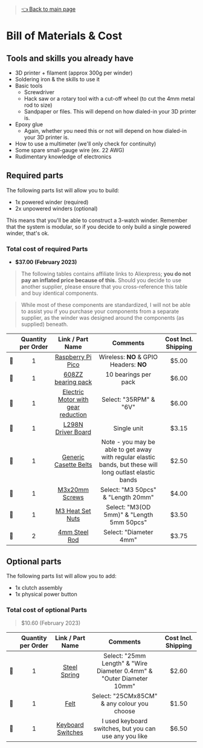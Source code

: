 > [👈 Back to main page](../README.md)

# Bill of Materials & Cost

## Tools and skills you already have

- 3D printer + filament (approx 300g per winder)
- Soldering iron & the skills to use it
- Basic tools
    - Screwdriver
    - Hack saw or a rotary tool with a cut-off wheel (to cut the 4mm metal rod to size)
    - Sandpaper or files. This will depend on how dialed-in your 3D printer is.
- Epoxy glue
    - Again, whether you need this or not will depend on how dialed-in your 3D printer is.
- How to use a multimeter (we'll only check for continuity)
- Some spare small-gauge wire (ex. 22 AWG)
- Rudimentary knowledge of electronics

## Required parts
The following parts list will allow you to build:
- 1x powered winder (required)
- 2x unpowered winders (optional)

This means that you'll be able to construct a 3-watch winder. Remember that the system is modular, so if you decide to only build a single powered winder, that's ok.


### Total cost of required Parts
- **$37.00 (February 2023)**

> The following tables contains affiliate links to Aliexpress; **you do not pay an inflated price because of this.** Should you decide to use another supplier, please ensure that you cross-reference this table and buy identical components. 

> While most of these components are standardized, I will not be able to assist you if you purchase your components from a separate supplier, as the winder was designed around the components (as supplied) beneath.

|     |  Quantity per Order | Link / Part Name                                                             |  Comments                                              |  Cost Incl. Shipping |
| :-: | :------------: | :-------------------------------------------------------------------------------: | :-------------------------------------------------------------------: |:-----:|
| 🔲 | 1               | [Raspberry Pi Pico](https://www.raspberrypi.com/products/raspberry-pi-pico/)      |    Wireless: **NO** & GPIO Headers: **NO**                                                                   | $5.00 |
| 🔲 | 1               | [608ZZ bearing pack ](https://s.click.aliexpress.com/e/_DnpVZLl)                  | 10 bearings per pack                                                  | $6.00 |
| 🔲 | 1               | [Electric Motor with gear reduction](https://s.click.aliexpress.com/e/_DE3i8IP)   | Select: "35RPM" & "6V"                                                | $6.00 |
| 🔲 | 1               | [L298N Driver Board](https://s.click.aliexpress.com/e/_DlNaVcV)                   | Single unit                                                           | $3.15 |
| 🔲 | 1               | [Generic Casette Belts](https://www.aliexpress.com/item/4000121675975.html)       | Note - you may be able to get away with regular elastic bands, but these will long outlast elastic bands                | $2.50 |
| 🔲 | 1               | [M3x20mm Screws](https://s.click.aliexpress.com/e/_DcHpk8j)                       | Select: "M3 50pcs" & "Length 20mm"                                    | $4.00 |
| 🔲 | 1               | [M3 Heat Set Nuts](https://s.click.aliexpress.com/e/_DkoJR0R)                     | Select: "M3(OD 5mm)" & "Length 5mm 50pcs"                             | $3.50 |
| 🔲 | 2               | [4mm Steel Rod](https://s.click.aliexpress.com/e/_DFVntit)                        | Select: "Diameter 4mm"                                                | $3.75 |

## Optional parts
The following parts list will allow you to add:
- 1x clutch assembly
- 1x physical power button

### Total cost of optional Parts
> $10.60 (February 2023)

|     |  Quantity per Order | Link / Part Name                                                             |  Comments                                              |  Cost Incl. Shipping |
| :-: | :------------: | :-------------------------------------------------------------------------------: | :-------------------------------------------------------------------: |:-----:
| 🔲  | 1              | [Steel Spring](https://s.click.aliexpress.com/e/_DcHXiu3)                         | Select: "25mm Length" & "Wire Diameter 0.4mm" & "Outer Diameter 10mm" | $2.60 |
| 🔲  | 1              | [Felt](https://s.click.aliexpress.com/e/_DBK6FoB)                                 | Select: "25CMx85CM" & any colour you choose                                      | $1.50 |
| 🔲  | 1              | [Keyboard Switches](https://s.click.aliexpress.com/e/_Deh6NoN)                    | I used keyboard switches, but you can use any you like                | $6.50 |
